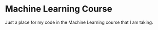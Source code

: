 # Machine Learning Course
Just a place for my code in the Machine Learning course that I am taking.
